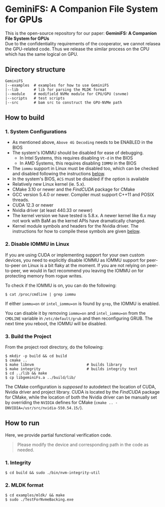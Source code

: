 # GeminiFS: A Companion File System for GPUs
This is the open-source repository for our paper: **GeminiFS: A Companion File System for GPUs** \
Due to the confidentiality requirements of the cooperator, we cannot relasea the GPU-related code.
Thus we release the similar process on the CPU which has the same logical on GPU.
## Directory structure
```shell
GeminiFS
|--examples  # examples for how to use GeminiFS
|--lib       # lib for parsing the MLDK format
|--module    # modifield NVMe module for CPU/GPU (snvme)
|--scripts   # test scripts
|--src       # bam src to construct the GPU-NVMe path
```
## How to build
### 1. System Configurations ###
* As mentioned above, `Above 4G Decoding` needs to be ENABLED in the BIOS
* The system's IOMMU should be disabled for ease of debugging.
  * In Intel Systems, this requires disabling `Vt-d` in the BIOS
  * In AMD Systems, this requires disabling `IOMMU` in the BIOS
* The `iommu` support in Linux must be disabled too, which can be checked and disabled following the instructions [below](#disable-iommu-in-linux).
* In the system's BIOS, `ACS` must be disabled if the option is available
* Relatively new Linux kernel (ie. 5.x).
* CMake 3.10 or newer and the _FindCUDA_ package for CMake
* GCC version 5.4.0 or newer. Compiler must support C++11 and POSIX threads.
* CUDA 12.3 or newer
* Nvidia driver (at least 440.33 or newer)
* The kernel version we have tested is 5.8.x. A newer kernel like 6.x may not work with BaM as the kernel APIs have dramatically changed. 
* Kernel module symbols and headers for the Nvidia driver. The instructions for how to compile these symbols are given [below](#compiling-nvidia-driver-kernel-symbols).

### 2. Disable IOMMU in Linux ###
If you are using CUDA or implementing support for your own custom devices, 
you need to explicitly disable IOMMU as IOMMU support for peer-to-peer on 
Linux is a bit flaky at the moment. If you are not relying on peer-to-peer,
we would in fact recommend you leaving the IOMMU _on_ for protecting memory 
from rogue writes.

To check if the IOMMU is on, you can do the following:

```
$ cat /proc/cmdline | grep iommu
```

If either `iommu=on` or `intel_iommu=on` is found by `grep`, the IOMMU
is enabled.

You can disable it by removing `iommu=on` and `intel_iommu=on` from the 
`CMDLINE` variable in `/etc/default/grub` and then reconfiguring GRUB.
The next time you reboot, the IOMMU will be disabled.


### 3. Build the Project
From the project root directory, do the following:
```shell
$ mkdir -p build && cd build
$ cmake ..
$ make libnvm                        # builds library 
$ make integrity                     # builds integrity test 
$ cd ../lib && make
$ cp libgeminiFs.a ../build/lib/   
```
The CMake configuration is _supposed to_ autodetect the location of CUDA, 
Nvidia driver and project library. CUDA is located by the _FindCUDA_ package for
CMake, while the location of both the Nvidia driver can be manually
set by overriding the `NVIDIA` defines for CMake 
(`cmake .. -DNVIDIA=/usr/src/nvidia-550.54.15/`).

## How to run
Here, we provide partial functional verification code.
> Please modify the device and corresponding path in the code as needed.
### 1. Integrity
```shell
$ cd build && sudo ./bin/nvm-integrity-util
```
### 2. MLDK format
```shell
$ cd examples/mldk/ && make
$ sudo ./TestForNvmeBacking.exe
```
